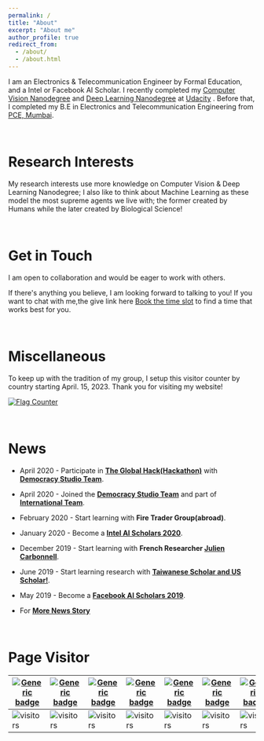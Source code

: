 ```yaml
---
permalink: /
title: "About"
excerpt: "About me"
author_profile: true
redirect_from: 
  - /about/
  - /about.html
---
```

[image1]: ./_pages/images/ds.jpg
[image2]: ./_pages/images/inteledge.png
[image3]: ./_pages/images/spaictitle.jpg

I am an Electronics & Telecommunication Engineer by Formal Education, and a Intel or Facebook AI Scholar. I recently completed my [Computer Vision Nanodegree](https://github.com/ahkhalwai/ahkhalwai.github.io/blob/master/images/CVND.pdf) and [Deep Learning Nanodegree](https://github.com/ahkhalwai/ahkhalwai.github.io/blob/master/images/DLND.pdf) at [Udacity](https://www.udacity.com/) . Before that, I completed my B.E in Electronics and  Telecommunication Engineering from [PCE, Mumbai](https://www.pce.ac.in/). 

<br>

Research Interests
======

My research interests use more knowledge on Computer Vision & Deep Learning Nanodegree; I also like to think about Machine Learning as these model the most supreme agents we live with; the former created by Humans while the later created by Biological Science! 

<br>

Get in Touch
======

I am open to collaboration and would be eager to work with others.
 
If there's anything you believe, I am looking forward to talking to you! If you want to chat with me,the give link here [Book the time slot](https://calendly.com/s/hVe4S2QC) to find a time that works best for you.

<br>

Miscellaneous
======

To keep up with the tradition of my group, I setup this visitor counter by country starting April. 15, 2023. Thank you for visiting my website!

<a href="https://info.flagcounter.com/hAg2"><img src="https://s11.flagcounter.com/count2/hAg2/bg_FFFFFF/txt_000000/border_CCCCCC/columns_8/maxflags_40/viewers_0/labels_0/pageviews_0/flags_0/percent_0/" alt="Flag Counter" border="0"></a>

<br>

News
======

* April 2020 - Participate in **[The Global Hack(Hackathon)](https://theglobalhack.devpost.com/)** with **[Democracy Studio Team](https://devpost.com/software/democracy-studio)**. 

* April 2020 - Joined the **[Democracy Studio Team](https://devpost.com/software/democracy-studio)** and part of **[International Team](_pages/images/ds.jpg
)**.

* February 2020 - Start learning with **Fire Trader Group(abroad)**.

* January 2020 - Become a **[Intel AI Scholars 2020](_pages/images/inteledge.png
)**.

* December 2019 - Start learning with **French Researcher [Julien Carbonnell](https://www.linkedin.com/in/juliencarbonnell/)**.

* June 2019 - Start learning research with **[Taiwanese Scholar and US Scholar!](https://ahkhalwai.github.io/researchproject/a002)**.

* May 2019 - Become a **[Facebook AI Scholars 2019](_pages/images/spaictitle.jpg
)**.

* For **[More News Story](https://ahkhalwai.github.io/news/)**

<br>

Page Visitor
======

| [![Generic badge](https://img.shields.io/badge/Resume-Visitor-green.svg)](https://shields.io/) | [![Generic badge](https://img.shields.io/badge/YouTube-Visitor-blue.svg)](https://shields.io/) | [![Generic badge](https://img.shields.io/badge/News-Visitor-red.svg)](https://shields.io/) | [![Generic badge](https://img.shields.io/badge/Project-Visitor-yellow.svg)](https://shields.io/) | [![Generic badge](https://img.shields.io/badge/Certifications-Visitor-orange.svg)](https://shields.io/) | [![Generic badge](https://img.shields.io/badge/Research_Project-Visitor-orange.svg)](https://shields.io/) | [![Generic badge](https://img.shields.io/badge/Home-Visitor-pink.svg)](https://shields.io/) |
| ------------------------- | ------------------------- | ------------------------- | ------------------------- | ------------------------- | ------------------------- | ------------------------- |
| ![visitors](https://visitor-badge.laobi.icu/badge?page_id=ahkhalwai.ahkhalwai.github.io/cv/) | ![visitors](https://visitor-badge.laobi.icu/badge?page_id=ahkhalwai.ahkhalwai.github.io/youtube/) | ![visitors](https://visitor-badge.laobi.icu/badge?page_id=ahkhalwai.ahkhalwai.github.io/news/) | ![visitors](https://visitor-badge.laobi.icu/badge?page_id=ahkhalwai.ahkhalwai.github.io/projects/) | ![visitors](https://visitor-badge.laobi.icu/badge?page_id=ahkhalwai.ahkhalwai.github.io/talks/) | ![visitors](https://visitor-badge.laobi.icu/badge?page_id=ahkhalwai.ahkhalwai.github.io/researchprojects/) | ![visitors](https://visitor-badge.laobi.icu/badge?page_id=ahkhalwai.ahkhalwai.github.io/) |



